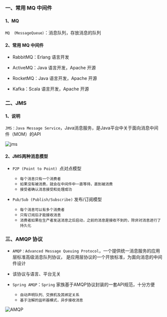 ### 一、常用 MQ 中间件 
####  1、MQ
 `MQ （MessageQueue）`：消息队列，存放消息的队列
 
####  2、常用 MQ 中间件 
* RabbitMQ：Erlang 语言开发

* ActiveMQ：Java 语言开发，Apache 开源

* RocketMQ：Java 语言开发，Apache 开源

* Kafka：Scala 语言开发，Apache 开源


### 二、JMS
####  1、说明 
`JMS：Java Message Service`，Java消息服务，是Java平台中关于面向消息中间件（MOM）的API

![jms](https://fgq233.github.io/imgs/mq/jms.png)

####  2、JMS两种消息模型
*  `P2P (Point to Point) `点对点模型
   * `每个消息只有一个消费者`
   * `如果没有被消费，就会在中间件中一直等待，直到被消费`
   * `接受者确认消息接受和处理成功`
   
*  `Pub/Sub (Publish/Subscribe)` 发布/订阅模型
   * `每个消息可以有多个消费者`
   * `只有订阅后才能接收消息`
   * `消费者如果在生产者发送消息之后启动，之前的消息是接收不到的，除非对消息进行了持久化`


### 三、AMQP 协议
* `AMQP：Advanced Message Queuing Protocol`，一个提供统一消息服务的应用层标准高级消息队列协议，
是应用层协议的一个开放标准，为面向消息的中间件设计

* 该协议与语言、平台无关

* `Spring AMQP`：`Spring` 家族基于AMQP协议封装的一套API规范，十分方便
  * `自动声明队列、交换机及其绑定关系`
  * `基于注解的监听器模式，异步接收消息`

![AMQP](https://fgq233.github.io/imgs/mq/amqp.png) 
